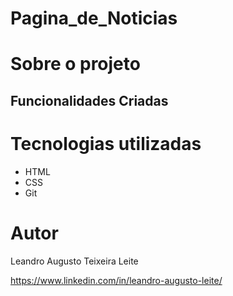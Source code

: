 # Pagina_de_Noticias

# Sobre o projeto


## Funcionalidades Criadas


# Tecnologias utilizadas
- HTML
- CSS
- Git

# Autor
Leandro Augusto Teixeira Leite

https://www.linkedin.com/in/leandro-augusto-leite/
